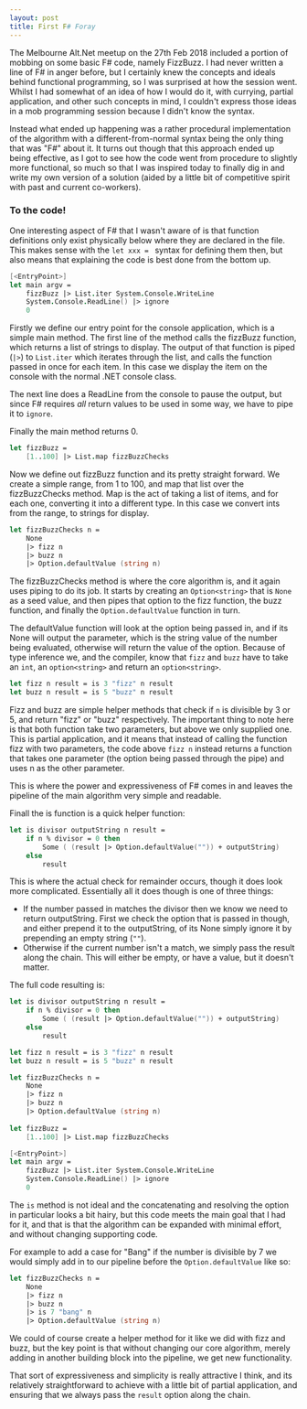 ```yaml
---
layout: post
title: First F# Foray
---
```


The Melbourne Alt.Net meetup on the 27th Feb 2018 included a portion of mobbing on some basic F# code, namely FizzBuzz. I had never written a line of F# in anger before, but I certainly knew the concepts and ideals behind functional programming, so I was surprised at how the session went. Whilst I had somewhat of an idea of how I would do it, with currying, partial application, and other such concepts in mind, I couldn't express those ideas in a mob programming session because I didn't know the syntax.

Instead what ended up happening was a rather procedural implementation of the algorithm with a different-from-normal syntax being the only thing that was "F#" about it. It turns out though that this approach ended up being effective, as I got to see how the code went from procedure to slightly more functional, so much so that I was inspired today to finally dig in and write my own version of a solution (aided by a little bit of competitive spirit with past and current co-workers).

### To the code!

One interesting aspect of F# that I wasn't aware of is that function definitions only exist physically below where they are declared in the file. This makes sense with the `let xxx = ` syntax for defining them then, but also means that explaining the code is best done from the bottom up.

```fsharp
[<EntryPoint>]
let main argv =
    fizzBuzz |> List.iter System.Console.WriteLine
    System.Console.ReadLine() |> ignore
    0
```

Firstly we define our entry point for the console application, which is a simple main method. The first line of the method calls the fizzBuzz function, which returns a list of strings to display. The output of that function is piped (`|>`) to `List.iter` which iterates through the list, and calls the function passed in once for each item. In this case we display the item on the console with the normal .NET console class.

The next line does a ReadLine from the console to pause the output, but since F# requires _all_ return values to be used in some way, we have to pipe it to `ignore`. 

Finally the main method returns 0.

```fsharp
let fizzBuzz =
    [1..100] |> List.map fizzBuzzChecks
```

Now we define out fizzBuzz function and its pretty straight forward. We create a simple range, from 1 to 100, and map that list over the fizzBuzzChecks method. Map is the act of taking a list of items, and for each one, converting it into a different type. In this case we convert ints from the range, to strings for display.

```fsharp
let fizzBuzzChecks n =
    None 
    |> fizz n 
    |> buzz n 
    |> Option.defaultValue (string n)
```

The fizzBuzzChecks method is where the core algorithm is, and it again uses piping to do its job. It starts by creating an `Option<string>` that is `None` as a seed value, and then pipes that option to the fizz function, the buzz function, and finally the `Option.defaultValue` function in turn.

The defaultValue function will look at the option being passed in, and if its None will output the parameter, which is the string value of the number being evaluated, otherwise will return the value of the option. Because of type inference we, and the compiler, know that `fizz` and `buzz` have to take an `int`, an `option<string>` and return an `option<string>`.

```fsharp
let fizz n result = is 3 "fizz" n result
let buzz n result = is 5 "buzz" n result
```

Fizz and buzz are simple helper methods that check if `n` is divisible by 3 or 5, and return "fizz" or "buzz" respectively. The important thing to note here is that both function take two parameters, but above we only supplied one. This is partial application, and it means that instead of calling the function fizz with two parameters, the code above `fizz n` instead returns a function that takes one parameter (the option being passed through the pipe) and uses n as the other parameter.

This is where the power and expressiveness of F# comes in and leaves the pipeline of the main algorithm very simple and readable.

Finall the is function is a quick helper function:

```fsharp
let is divisor outputString n result =
    if n % divisor = 0 then
        Some ( (result |> Option.defaultValue("")) + outputString)
    else
        result
```

This is where the actual check for remainder occurs, though it does look more complicated. Essentially all it does though is one of three things:

* If the number passed in matches the divisor then we know we need to return outputString. First we check the option that is passed in though, and either prepend it to the outputString, of its None simply ignore it by prepending an empty string (`""`).
* Otherwise if the current number isn't a match, we simply pass the result along the chain. This will either be empty, or have a value, but it doesn't matter.

The full code resulting is:

```fsharp
let is divisor outputString n result =
    if n % divisor = 0 then
        Some ( (result |> Option.defaultValue("")) + outputString)
    else
        result

let fizz n result = is 3 "fizz" n result
let buzz n result = is 5 "buzz" n result

let fizzBuzzChecks n =
    None 
    |> fizz n 
    |> buzz n 
    |> Option.defaultValue (string n)
      
let fizzBuzz =
    [1..100] |> List.map fizzBuzzChecks

[<EntryPoint>]
let main argv =
    fizzBuzz |> List.iter System.Console.WriteLine
    System.Console.ReadLine() |> ignore
    0
```

The `is` method is not ideal and the concatenating and resolving the option in particular looks a bit hairy, but this code meets the main goal that I had for it, and that is that the algorithm can be expanded with minimal effort, and without changing supporting code.

For example to add a case for "Bang" if the number is divisible by 7 we would simply add in to our pipeline before the `Option.defaultValue` like so:

```fsharp
let fizzBuzzChecks n =
    None 
    |> fizz n 
    |> buzz n 
    |> is 7 "bang" n
    |> Option.defaultValue (string n)
```

We could of course create a helper method for it like we did with fizz and buzz, but the key point is that without changing our core algorithm, merely adding in another building block into the pipeline, we get new functionality.

That sort of expressiveness and simplicity is really attractive I think, and its relatively straightforward to achieve with a little bit of partial application, and ensuring that we always pass the `result` option along the chain.